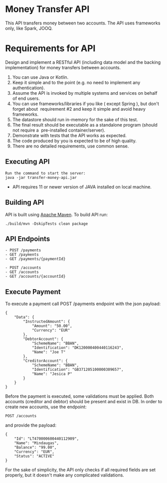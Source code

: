 # Money Transfer API

This API transfers money between two accounts. The API uses frameworks only, like Spark, JOOQ.    

# Requirements for API

Design and implement a RESTful API (including data model and the backing implementation) for money transfers between accounts.

1. You can use Java or Kotlin. 
2. Keep it simple and to the point (e.g. no need to implement any authentication). 
3. Assume the API is invoked by multiple systems and services on behalf of end users. 
4. You can use frameworks/libraries if you like ( except Spring ), but don't forget about  requirement #2 and keep it simple and avoid heavy frameworks. 
5. The datastore should run in-memory for the sake of this test. 
6. The final result should be executable as a standalone program (should not require a  pre-installed container/server). 
7. Demonstrate with tests that the API works as expected. 
8. The code produced by you is expected to be of high quality. 
9. There are no detailed requirements, use common sense.  

## Executing API

    Run the command to start the server:
    java -jar transfer-money-api.jar

* API requires 11 or newer version of JAVA installed on local machine. 


## Building API

API is built using [Apache Maven](https://maven.apache.org/).
To build API run:

    ./build/mvn -DskipTests clean package

## API Endpoints

    - POST /payments
    - GET /payments
    - GET /payments/{paymentId}
    
    - POST /accounts
    - GET /accounts
    - GET /accounts/{accountId}

## Execute Payment

To execute a payment call POST /payments endpoint with the json payload:

    {
        "Data": {
            "InstructedAmount": {
                "Amount": "50.00",
                "Currency": "EUR"
            },
            "DebtorAccount": {
                "SchemeName": "BBAN",
                "Identification": "DK120000400440116243",
                "Name": "Joe T"
            },
            "CreditorAccount": {
                "SchemeName": "BBAN",
                "Identification": "GB371205100000309657",
                "Name": "Jesica P"
            }
        }
    }


Before the payment is executed, some validations must be applied. Both accounts (creditor and debtor) should be present and exist in DB. In order to create new accounts, use the endpoint:

    POST /accounts

and provide the payload: 

    {
        "Id": "LT470000600440112909",
        "Name": "Mindaugas",
        "Balance": "99.00",
        "Currency": "EUR",
        "Status": "ACTIVE"
    }

For the sake of simplicity, the API only checks if all required fields are set properly, but it doesn't make any complicated validations.